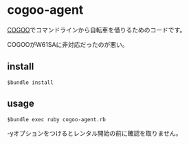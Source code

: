 cogoo-agent
===========

[COGOO](https://cogoo.jp)でコマンドラインから自転車を借りるためのコードです。

COGOOがW61SAに非対応だったのが悪い。

## install

    $bundle install

## usage

    $bundle exec ruby cogoo-agent.rb

-yオプションをつけるとレンタル開始の前に確認を取りません。
